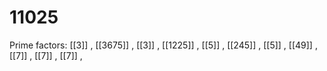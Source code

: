 # 11025

Prime factors: [[3]] , [[3675]] , [[3]] , [[1225]] , [[5]] , [[245]] , [[5]] , [[49]] , [[7]] , [[7]] , [[7]] , 